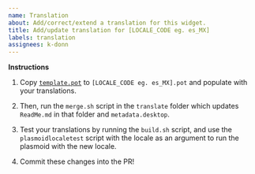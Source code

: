 ```yaml
---
name: Translation
about: Add/correct/extend a translation for this widget.
title: Add/update translation for [LOCALE_CODE eg. es_MX]
labels: translation
assignees: k-donn
---
```


**Instructions**

1. Copy [`template.pot`](./plasmoid/translate/template.pot) to `[LOCALE_CODE eg. es_MX].pot` and populate with your translations.

2. Then, run the `merge.sh` script in the `translate` folder which updates `ReadMe.md` in that folder and `metadata.desktop`.

3. Test your translations by running the `build.sh` script, and use the `plasmoidlocaletest` script with the locale as an argument to run the plasmoid with the new locale. 

4. Commit these changes into the PR!
